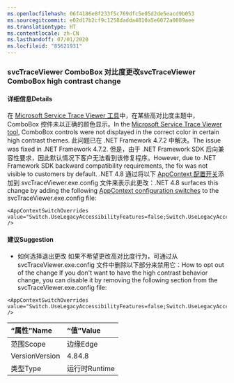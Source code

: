 ```yaml
---
ms.openlocfilehash: 06f4186e8f233f5c769dfc5e05d2de5eacd9b053
ms.sourcegitcommit: e02d17b2cf9c1258dadda4810a5e6072a0089aee
ms.translationtype: HT
ms.contentlocale: zh-CN
ms.lasthandoff: 07/01/2020
ms.locfileid: "85621931"
---
```

### <a name="svctraceviewer-combobox-high-contrast-change"></a><span data-ttu-id="ceab5-101">svcTraceViewer ComboBox 对比度更改</span><span class="sxs-lookup"><span data-stu-id="ceab5-101">svcTraceViewer ComboBox high contrast change</span></span>

#### <a name="details"></a><span data-ttu-id="ceab5-102">详细信息</span><span class="sxs-lookup"><span data-stu-id="ceab5-102">Details</span></span>

<span data-ttu-id="ceab5-103">在 [Microsoft Service Trace Viewer 工具](~/docs/framework/wcf/service-trace-viewer-tool-svctraceviewer-exe.md)中，在某些高对比度主题中，ComboBox 控件未以正确的颜色显示。</span><span class="sxs-lookup"><span data-stu-id="ceab5-103">In the [Microsoft Service Trace Viewer tool](~/docs/framework/wcf/service-trace-viewer-tool-svctraceviewer-exe.md), ComboBox controls were not displayed in the correct color in certain high contrast themes.</span></span> <span data-ttu-id="ceab5-104">此问题已在 .NET Framework 4.7.2 中解决。</span><span class="sxs-lookup"><span data-stu-id="ceab5-104">The issue was fixed in .NET Framework 4.7.2.</span></span> <span data-ttu-id="ceab5-105">但是，由于 .NET Framework SDK 后向兼容性要求，因此默认情况下客户无法看到该修复程序。</span><span class="sxs-lookup"><span data-stu-id="ceab5-105">However, due to .NET Framework SDK backward compatibility requirements, the fix was not visible to customers by default.</span></span> <span data-ttu-id="ceab5-106">.NET 4.8 通过将以下 [AppContext 配置开关](~/docs/framework/configure-apps/file-schema/runtime/appcontextswitchoverrides-element.md)添加到 svcTraceViewer.exe.config 文件来表示此更改：</span><span class="sxs-lookup"><span data-stu-id="ceab5-106">.NET 4.8 surfaces this change by adding the following [AppContext configuration switches](~/docs/framework/configure-apps/file-schema/runtime/appcontextswitchoverrides-element.md) to the svcTraceViewer.exe.config file:</span></span><pre><code class="lang-xml">&lt;AppContextSwitchOverrides value=&quot;Switch.UseLegacyAccessibilityFeatures=false;Switch.UseLegacyAccessibilityFeatures.2=false&quot; /&gt;&#13;&#10;</code></pre>

#### <a name="suggestion"></a><span data-ttu-id="ceab5-107">建议</span><span class="sxs-lookup"><span data-stu-id="ceab5-107">Suggestion</span></span>

<ul><li><span data-ttu-id="ceab5-108">如何选择退出更改 如果不希望更改高对比度行为，可通过从 svcTraceViewer.exe.config 文件中删除以下部分来禁用它：</span><span class="sxs-lookup"><span data-stu-id="ceab5-108">How to opt out of the change If you don't want to have the high contrast behavior change, you can disable it by removing the following section from the svcTraceViewer.exe.config file:</span></span></li></ul><pre><code class="lang-xml">&lt;AppContextSwitchOverrides value=&quot;Switch.UseLegacyAccessibilityFeatures=false;Switch.UseLegacyAccessibilityFeatures.2=false&quot; /&gt;&#13;&#10;</code></pre>

| <span data-ttu-id="ceab5-109">“属性”</span><span class="sxs-lookup"><span data-stu-id="ceab5-109">Name</span></span>    | <span data-ttu-id="ceab5-110">“值”</span><span class="sxs-lookup"><span data-stu-id="ceab5-110">Value</span></span>       |
|:--------|:------------|
| <span data-ttu-id="ceab5-111">范围</span><span class="sxs-lookup"><span data-stu-id="ceab5-111">Scope</span></span>   |<span data-ttu-id="ceab5-112">边缘</span><span class="sxs-lookup"><span data-stu-id="ceab5-112">Edge</span></span>|
|<span data-ttu-id="ceab5-113">Version</span><span class="sxs-lookup"><span data-stu-id="ceab5-113">Version</span></span>|<span data-ttu-id="ceab5-114">4.8</span><span class="sxs-lookup"><span data-stu-id="ceab5-114">4.8</span></span>|
|<span data-ttu-id="ceab5-115">类型</span><span class="sxs-lookup"><span data-stu-id="ceab5-115">Type</span></span>|<span data-ttu-id="ceab5-116">运行时</span><span class="sxs-lookup"><span data-stu-id="ceab5-116">Runtime</span></span>|
